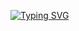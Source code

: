 [![Typing SVG](https://readme-typing-svg.demolab.com/?lines=KashTheKingYT;Full+stack+game+developer+with+5+years+of+experience)](https://git.io/typing-svg)
